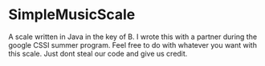 # SimpleMusicScale
A scale written in Java in the key of B. I wrote this with a partner during the google CSSI summer program. Feel free to do with whatever you want with this scale. Just dont steal our code and give us credit. 
